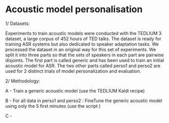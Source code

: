 # Acoustic model personalisation

1/ Datasets: 

Experiments to train acoustic models were conducted with the TEDLIUM 3 dataset, a large corpus of 452 hours of TED talks. 
The dataset is ready for training ASR systems but also dedicated to speaker adaptation tasks. We processed the dataset in an original way for this set of experiments. We split it into three parts so that the sets of speakers in each part are pairwise disjoints.
The first part is called generic and has been used to train an initial acoustic model for ASR.
The two other parts called perso1 and perso2 are used for 2 distinct trials of model personalization and evaluation.


2/ Methodology:

A - Train a generic acoustic model (use the TEDLIUM Kaldi recipe)

B - For all data in perso1 and perso2 : FineTune the generic acoustic model using only the 5 first minutes (use the script )

C - 


